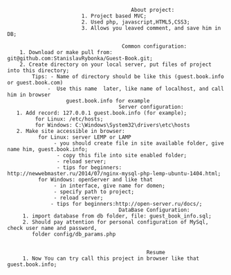 
                                            About project:
                            1. Project based MVC;
                            2. Used php, javascript,HTML5,CSS3;
                            3. Allows you leaved comment, and save him in DB;             
                     
                                         Common configuration:
        1. Download or make pull from: git@github.com:StanislavRybonka/Guest-Book.git;
        2. Create directory on your local server, put files of project into this directory;
            Tips: - Name of directory should be like this (guest.book.info or guest.book.com)
                 -  Use this name  later, like name of localhost, and call him in browser
                       guest.book.info for example
                                        Server configuration:
       1. Add record: 127.0.0.1 guest.book.info (for example);
             for Linux: /etc/hosts;
             for Windows: C:\Windows\System32\drivers\etc\hosts
       2. Make site accessible in browser:
              for Linux: server LEMP or LAMP
                   - you should create file in site available folder, give name him, guest.book.info;
                    - copy this file into site enabled folder;
                    - reload server;
                    - tips for beginners: http://newwebmaster.ru/2014/07/nginx-mysql-php-lemp-ubuntu-1404.html;
              for Windows: openServer and like that
                   - in interface, give name for domen;
                   - specify path to project;
                   - reload server;
                  - tips for beginners:http://open-server.ru/docs/;
                                        DataBase Configuration:
         1. import database from db folder, file: guest_book_info.sql;
         2. Should pay attention for personal configuration of MySql, check user name and password,
            folder config/db_params.php

  
                                                 Resume
         1. Now You can try call this project in browser like that guest.book.info;
